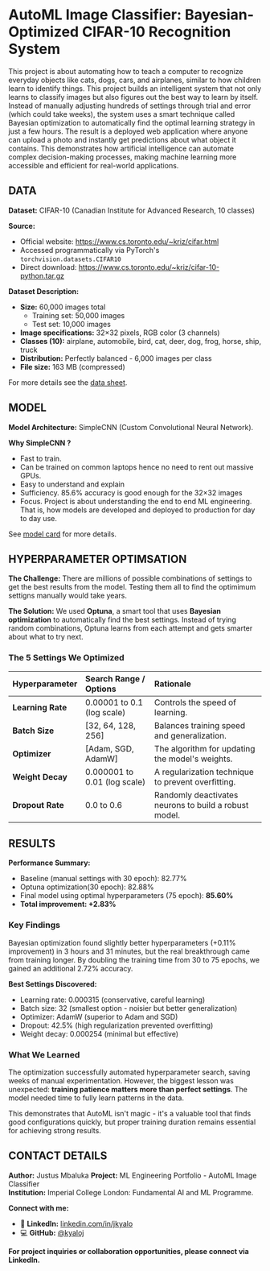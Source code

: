 # AutoML Image Classifier: Bayesian-Optimized CIFAR-10 Recognition System


This project is about automating how to teach a computer to recognize everyday objects like cats, dogs, cars, and airplanes, similar to how children learn to identify things. This project builds an intelligent system that not only learns to classify images but also figures out the best way to learn by itself. Instead of manually adjusting hundreds of settings through trial and error (which could take weeks), the system uses a smart technique called Bayesian optimization to automatically find the optimal learning strategy in just a few hours. The result is a deployed web application where anyone can upload a photo and instantly get predictions about what object it contains. This demonstrates how artificial intelligence can automate complex decision-making processes, making machine learning more accessible and efficient for real-world applications.


## DATA

**Dataset:** CIFAR-10 (Canadian Institute for Advanced Research, 10 classes)

**Source:** 
- Official website: https://www.cs.toronto.edu/~kriz/cifar.html
- Accessed programmatically via PyTorch's `torchvision.datasets.CIFAR10`
- Direct download: https://www.cs.toronto.edu/~kriz/cifar-10-python.tar.gz

**Dataset Description:**
- **Size:** 60,000 images total
  - Training set: 50,000 images
  - Test set: 10,000 images
- **Image specifications:** 32×32 pixels, RGB color (3 channels)
- **Classes (10):** airplane, automobile, bird, cat, deer, dog, frog, horse, ship, truck
- **Distribution:** Perfectly balanced - 6,000 images per class
- **File size:** 163 MB (compressed)

For more details see the [data sheet](data_sheet.md).

## MODEL 
**Model Architecture:** SimpleCNN (Custom Convolutional Neural Network).

**Why SimpleCNN ?**
- Fast to train.
- Can be trained on common laptops hence no need to rent out massive GPUs.
- Easy to understand and explain
- Sufficiency. 85.6% accuracy is good enough for the 32×32 images
- Focus. Project is about understanding the end to end ML engineering. That is, how models are developed and deployed to production for day to day use.

See [model card](model_card.md) for more details.

## HYPERPARAMETER OPTIMSATION

**The Challenge:** There are millions of possible combinations of settings to get the best results from the model. Testing them all to find the optimimum settigns manually would take years.

**The Solution:** We used **Optuna**, a smart tool that uses **Bayesian optimization** to automatically find the best settings. Instead of trying random combinations, Optuna learns from each attempt and gets smarter about what to try next.

### The 5 Settings We Optimized

| Hyperparameter | Search Range / Options | Rationale |
| :--- | :--- | :--- |
| **Learning Rate** | 0.00001 to 0.1 (log scale) | Controls the speed of learning. |
| **Batch Size** | [32, 64, 128, 256] | Balances training speed and generalization. |
| **Optimizer** | [Adam, SGD, AdamW] | The algorithm for updating the model's weights. |
| **Weight Decay** | 0.000001 to 0.01 (log scale) | A regularization technique to prevent overfitting. |
| **Dropout Rate** |0.0 to 0.6 | Randomly deactivates neurons to build a robust model. |

## RESULTS

**Performance Summary:**
- Baseline (manual settings with 30 epoch): 82.77%
- Optuna optimization(30 epoch): 82.88%  
- Final model using optimal hyperparameters (75 epoch): **85.60%**
- **Total improvement: +2.83%**

### Key Findings

Bayesian optimization found slightly better hyperparameters (+0.11% improvement) in 3 hours and 31 minutes, but the real breakthrough came from training longer. By doubling the training time from 30 to 75 epochs, we gained an additional 2.72% accuracy.

**Best Settings Discovered:**
- Learning rate: 0.000315 (conservative, careful learning)
- Batch size: 32 (smallest option - noisier but better generalization)
- Optimizer: AdamW (superior to Adam and SGD)
- Dropout: 42.5% (high regularization prevented overfitting)
- Weight decay: 0.000254 (minimal but effective)

### What We Learned

The optimization successfully automated hyperparameter search, saving weeks of manual experimentation. However, the biggest lesson was unexpected: **training patience matters more than perfect settings**. The model needed time to fully learn patterns in the data.

This demonstrates that AutoML isn't magic - it's a valuable tool that finds good configurations quickly, but proper training duration remains essential for achieving strong results.

## CONTACT DETAILS

**Author:** Justus Mbaluka 
**Project:** ML Engineering Portfolio - AutoML Image Classifier  
**Institution:** Imperial College London: Fundamental AI and ML Programme.

**Connect with me:**
- 💼 **LinkedIn:** [linkedin.com/in/jkyalo](https://linkedin.com/in/jkyalo)
- 💻 **GitHub:** [@kyaloj](https://github.com/kyaloj)


**For project inquiries or collaboration opportunities, please connect via LinkedIn.**


